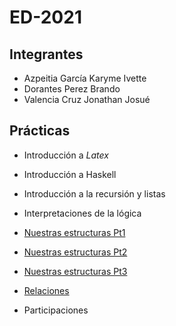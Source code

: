 # ED-2021
## Integrantes
- Azpeitia García Karyme Ivette
- Dorantes Perez Brando 
- Valencia Cruz Jonathan Josué

## Prácticas

- Introducción a *Latex*
- Introducción a Haskell
- Introducción a la recursión y listas
- Interpretaciones de la lógica

- [Nuestras estructuras Pt1](https://github.com/Kary-AG/ED-2021/tree/main/P05) 

- [Nuestras estructuras Pt2](https://github.com/Kary-AG/ED-2021/tree/main/P06)

- [Nuestras estructuras Pt3](https://github.com/Kary-AG/ED-2021/tree/main/P07)

- [Relaciones](https://github.com/Kary-AG/ED-2021/tree/main/P08)

- Participaciones
